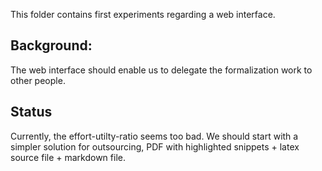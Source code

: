 This folder contains first experiments regarding a web interface.

## Background:

The web interface should enable us to delegate the formalization work to other people.

## Status

Currently, the effort-utilty-ratio seems too bad. We should start with a simpler solution for outsourcing, PDF with highlighted snippets + latex source file + markdown file.
